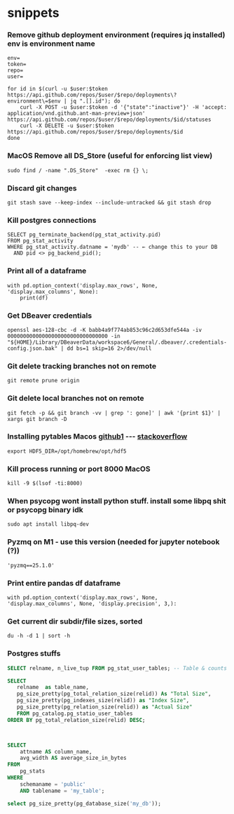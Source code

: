 # snippets

### Remove github deployment environment (requires jq installed) env is environment name
```
env=
token=
repo=
user=

for id in $(curl -u $user:$token https://api.github.com/repos/$user/$repo/deployments\?environment\=$env | jq ".[].id"); do
    curl -X POST -u $user:$token -d '{"state":"inactive"}' -H 'accept: application/vnd.github.ant-man-preview+json' https://api.github.com/repos/$user/$repo/deployments/$id/statuses
    curl -X DELETE -u $user:$token https://api.github.com/repos/$user/$repo/deployments/$id
done
```

### MacOS Remove all DS_Store (useful for enforcing list view)
```
sudo find / -name ".DS_Store"  -exec rm {} \;
```

### Discard git changes
```
git stash save --keep-index --include-untracked && git stash drop
```

### Kill postgres connections
```
SELECT pg_terminate_backend(pg_stat_activity.pid)
FROM pg_stat_activity
WHERE pg_stat_activity.datname = 'mydb' -- ← change this to your DB
  AND pid <> pg_backend_pid();
```

### Print all of a dataframe
```
with pd.option_context('display.max_rows', None, 'display.max_columns', None):
    print(df)
```

### Get DBeaver credentials
```
openssl aes-128-cbc -d -K babb4a9f774ab853c96c2d653dfe544a -iv 00000000000000000000000000000000 -in "${HOME}/Library/DBeaverData/workspace6/General/.dbeaver/.credentials-config.json.bak" | dd bs=1 skip=16 2>/dev/null
```


### Git delete tracking branches not on remote
```
git remote prune origin
```

### Git delete local branches not on remote
```
git fetch -p && git branch -vv | grep ': gone]' | awk '{print $1}' | xargs git branch -D
```

### Installing pytables Macos [github1](https://github.com/freqtrade/freqtrade/issues/4162#issuecomment-890377818) --- [stackoverflow](https://stackoverflow.com/questions/73029883/could-not-find-hdf5-installation-for-pytables-on-m1-mac)

```
export HDF5_DIR=/opt/homebrew/opt/hdf5
```

### Kill process running or port 8000 MacOS
```
kill -9 $(lsof -ti:8000)
```

### When psycopg wont install python stuff. install some libpq shit or psycopg binary idk
```
sudo apt install libpq-dev
```

### Pyzmq on M1 - use this version (needed for jupyter notebook (?))
```
'pyzmq==25.1.0'
```

### Print entire pandas df dataframe
```
with pd.option_context('display.max_rows', None, 'display.max_columns', None, 'display.precision', 3,):
```

### Get current dir subdir/file sizes, sorted
```
du -h -d 1 | sort -h
```



### Postgres stuffs
```sql
SELECT relname, n_live_tup FROM pg_stat_user_tables; -- Table & counts

SELECT
   relname  as table_name,
   pg_size_pretty(pg_total_relation_size(relid)) As "Total Size",
   pg_size_pretty(pg_indexes_size(relid)) as "Index Size",
   pg_size_pretty(pg_relation_size(relid)) as "Actual Size"
   FROM pg_catalog.pg_statio_user_tables 
ORDER BY pg_total_relation_size(relid) DESC;



SELECT 
    attname AS column_name,
    avg_width AS average_size_in_bytes
FROM 
    pg_stats
WHERE 
    schemaname = 'public'
    AND tablename = 'my_table';

select pg_size_pretty(pg_database_size('my_db'));
```

